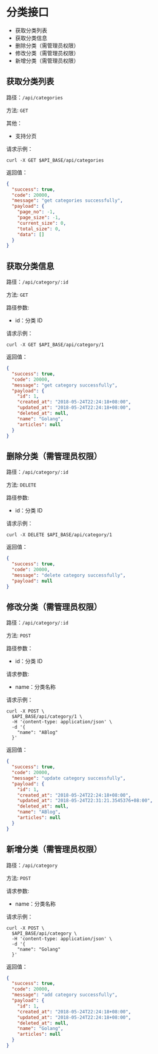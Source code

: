 # 分类接口

* 获取分类列表
* 获取分类信息
* 删除分类（需管理员权限）
* 修改分类（需管理员权限）
* 新增分类（需管理员权限）

## 获取分类列表

路径：`/api/categories`

方法: `GET`

其他：

* 支持分页

请求示例：

```shell
curl -X GET $API_BASE/api/categories
```

返回值：

```json
{
  "success": true,
  "code": 20000,
  "message": "get categories successfully",
  "payload": {
    "page_no": -1,
    "page_size": -1,
    "current_size": 0,
    "total_size": 0,
    "data": []
  }
}
```

## 获取分类信息

路径：`/api/category/:id`

方法: `GET`

路径参数:

* id：分类 ID

请求示例：

```shell
curl -X GET $API_BASE/api/category/1
```

返回值：

```json
{
  "success": true,
  "code": 20000,
  "message": "get category successfully",
  "payload": {
    "id": 1,
    "created_at": "2018-05-24T22:24:18+08:00",
    "updated_at": "2018-05-24T22:24:18+08:00",
    "deleted_at": null,
    "name": "Golang",
    "articles": null
  }
}
```

## 删除分类（需管理员权限）

路径：`/api/category/:id`

方法: `DELETE`

路径参数:

* id：分类 ID

请求示例：

```shell
curl -X DELETE $API_BASE/api/category/1
```

返回值：

```json
{
  "success": true,
  "code": 20000,
  "message": "delete category successfully",
  "payload": null
}
```

## 修改分类（需管理员权限）

路径：`/api/category/:id`

方法: `POST`

路径参数：

* id：分类 ID

请求参数:

* name：分类名称

请求示例：

```shell
curl -X POST \
  $API_BASE/api/category/1 \
  -H 'content-type: application/json' \
  -d '{
    "name": "ABlog"
  }'
```

返回值：

```json
{
  "success": true,
  "code": 20000,
  "message": "update category successfully",
  "payload": {
    "id": 1,
    "created_at": "2018-05-24T22:24:18+08:00",
    "updated_at": "2018-05-24T22:31:21.3545376+08:00",
    "deleted_at": null,
    "name": "ABlog",
    "articles": null
  }
}
```

## 新增分类（需管理员权限）

路径：`/api/category`

方法: `POST`

请求参数:

* name：分类名称

请求示例：

```shell
curl -X POST \
  $API_BASE/api/category \
  -H 'content-type: application/json' \
  -d '{
    "name": "Golang"
  }'
```

返回值：

```json
{
  "success": true,
  "code": 20000,
  "message": "add category successfully",
  "payload": {
    "id": 1,
    "created_at": "2018-05-24T22:24:18+08:00",
    "updated_at": "2018-05-24T22:24:18+08:00",
    "deleted_at": null,
    "name": "Golang",
    "articles": null
  }
}
```
